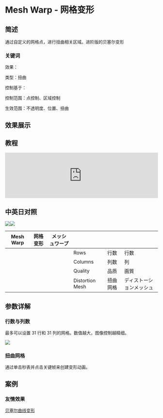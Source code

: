 # Mesh Warp - 网格变形

## 简述

通过自定义的网格点，进行扭曲相关区域。进阶版的贝塞尔变形

### 关键词

效果：

类型：扭曲

控制基于：

控制范围：点控制、区域控制

生效范围：不透明度、位置、扭曲

## 效果展示

## 教程

<iframe src="https://player.bilibili.com/player.html?bvid=BV1e34y1X7Vj&page=85&high_quality=1" width="100%" allowfullscreen="allowfullscreen" frameborder="0"></iframe>

## 中英日对照

![](https://mir.yuelili.com/wp-content/uploads/user/AE/effects/AE-Effects-Distort-Mesh_Warp.png)![](https://mir.yuelili.com/wp-content/uploads/user/AE/effects/AE-Effects-Distort-Mesh_Warp_cn.png)

| Mesh Warp | 网格变形 | メッシュワープ |                 |          |                          |
| --------- | -------- | -------------- | --------------- | -------- | ------------------------ |
|           |          |                | Rows            | 行数     | 行数                     |
|           |          |                | Columns         | 列数     | 列                       |
|           |          |                | Quality         | 品质     | 画質                     |
|           |          |                | Distortion Mesh | 扭曲网格 | ディストーションメッシュ |

## 参数详解

### 行数与列数

最多可以设置 31 行和 31 列的网格。数值越大，图像控制越精细。

![](https://cdn.yuelili.com/20211225012434.png)

### 扭曲网格

通过单击秒表并点击关键帧来创建变形动画。

## 案例

### 友情效果

[贝塞尔曲线变形](https://www.yuelili.com/docs/ae-effect/bezier-warp/)
